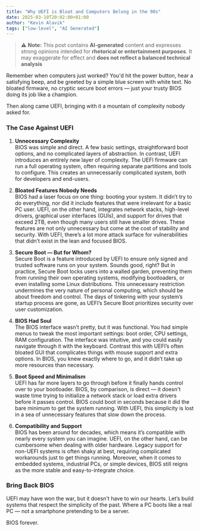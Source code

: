 ```yaml
---
title: "Why UEFI is Bloat and Computers Belong in the 90s"
date: 2025-03-10T20:02:00+01:00
author: "Kevin Alavik"
tags: ["low-level", "AI Generated"]
---
```


> ⚠️ **Note:** This post contains **AI-generated** content and expresses strong opinions intended for **rhetorical or entertainment purposes**. It may exaggerate for effect and **does not reflect a balanced technical analysis**

Remember when computers just worked? You'd hit the power button, hear a satisfying beep, and be greeted by a simple blue screen with white text. No bloated firmware, no cryptic secure boot errors — just your trusty BIOS doing its job like a champion. 

Then along came UEFI, bringing with it a mountain of complexity nobody asked for.

### The Case Against UEFI

1. **Unnecessary Complexity**  
   BIOS was simple and direct. A few basic settings, straightforward boot options, and no complicated layers of abstraction. In contrast, UEFI introduces an entirely new layer of complexity. The UEFI firmware can run a full operating system, often requiring separate partitions and tools to configure. This creates an unnecessarily complicated system, both for developers and end-users.

2. **Bloated Features Nobody Needs**  
   BIOS had a laser focus on one thing: booting your system. It didn’t try to do everything, nor did it include features that were irrelevant for a basic PC user. UEFI, on the other hand, integrates network stacks, high-level drivers, graphical user interfaces (GUIs), and support for drives that exceed 2TB, even though many users still have smaller drives. These features are not only unnecessary but come at the cost of stability and security. With UEFI, there’s a lot more attack surface for vulnerabilities that didn’t exist in the lean and focused BIOS.

3. **Secure Boot — But for Whom?**  
   Secure Boot is a feature introduced by UEFI to ensure only signed and trusted software runs on your system. Sounds good, right? But in practice, Secure Boot locks users into a walled garden, preventing them from running their own operating systems, modifying bootloaders, or even installing some Linux distributions. This unnecessary restriction undermines the very nature of personal computing, which should be about freedom and control. The days of tinkering with your system’s startup process are gone, as UEFI’s Secure Boot prioritizes security over user customization.

4. **BIOS Had Soul**  
   The BIOS interface wasn’t pretty, but it was functional. You had simple menus to tweak the most important settings: boot order, CPU settings, RAM configuration. The interface was intuitive, and you could easily navigate through it with the keyboard. Contrast this with UEFI’s often bloated GUI that complicates things with mouse support and extra options. In BIOS, you knew exactly where to go, and it didn’t take up more resources than necessary.

5. **Boot Speed and Minimalism**  
   UEFI has far more layers to go through before it finally hands control over to your bootloader. BIOS, by comparison, is direct — it doesn't waste time trying to initialize a network stack or load extra drivers before it passes control. BIOS could boot in seconds because it did the bare minimum to get the system running. With UEFI, this simplicity is lost in a sea of unnecessary features that slow down the process.

6. **Compatibility and Support**  
   BIOS has been around for decades, which means it’s compatible with nearly every system you can imagine. UEFI, on the other hand, can be cumbersome when dealing with older hardware. Legacy support for non-UEFI systems is often shaky at best, requiring complicated workarounds just to get things running. Moreover, when it comes to embedded systems, industrial PCs, or simple devices, BIOS still reigns as the more stable and easy-to-integrate choice.

### Bring Back BIOS  
UEFI may have won the war, but it doesn't have to win our hearts. Let’s build systems that respect the simplicity of the past. Where a PC boots like a real PC — not a smartphone pretending to be a server.  

BIOS forever.
